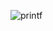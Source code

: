 ![printf](https://github.com/JagoTeknikCourse/Modul-Dasprog/assets/143503597/abcca8ca-7e24-496a-bfa1-0f5079122966)
